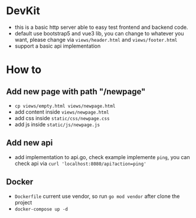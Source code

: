 # DevKit

- this is a basic http server able to easy test frontend and backend code.
- default use bootstrap5 and vue3 lib, you can change to whatever you want, please change via `views/header.html` and `views/footer.html`
- support a basic api implementation

# How to

## Add new page with path "/newpage"

- `cp views/empty.html views/newpage.html`
- add content inside `views/newpage.html`
- add css inside `static/css/newpage.css`
- add js inside `static/js/newpage.js`

## Add new api

- add implementation to api.go, check example implemente `ping`, you can check api via `curl 'localhost:8080/api?action=ping'`

## Docker

- `Dockerfile` current use vendor, so run `go mod vendor` after clone the project
- `docker-compose up -d`

